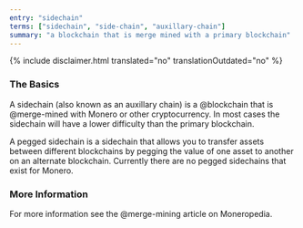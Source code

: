 ```yaml
---
entry: "sidechain"
terms: ["sidechain", "side-chain", "auxillary-chain"]
summary: "a blockchain that is merge mined with a primary blockchain"
---
```


{% include disclaimer.html translated="no" translationOutdated="no" %}

### The Basics

A sidechain (also known as an auxillary chain) is a @blockchain that is @merge-mined with Monero or other cryptocurrency. In most cases the sidechain will have a lower difficulty than the primary blockchain.

A pegged sidechain is a sidechain that allows you to transfer assets between different blockchains by pegging the value of one asset to another on an alternate blockchain. Currently there are no pegged sidechains that exist for Monero.

### More Information

For more information see the @merge-mining article on Moneropedia.
